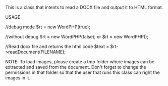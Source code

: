 This is a class that intents to read a DOCX file and output it to HTML format.

USAGE

//debug mode
$rt = new WordPHP(true);

//without debug
$rt = new WordPHP(false); or $rt = new WordPHP();

//Read docx file and returns the html code
$text = $rt->readDocument(FILENAME);


NOTE:
To load images, please create a tmp folder where images can be extracted and saved from the document.
Don't forget to change the permissions in that folder so that the user that runs this class can right the images in it.